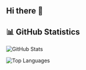 ## Hi there 👋

## 📊 GitHub Statistics

![GitHub Stats](https://github-readme-stats.vercel.app/api?username=tomsch420&show_icons=true&theme=dark&count_private=true)

![Top Languages](https://github-readme-stats.vercel.app/api/top-langs/?username=tomsch420&layout=compact&theme=dark)

<!--
**tomsch420/tomsch420** is a ✨ _special_ ✨ repository because its `README.md` (this file) appears on your GitHub profile.

Here are some ideas to get you started:

- 🔭 I’m currently working on ...
- 🌱 I’m currently learning ...
- 👯 I’m looking to collaborate on ...
- 🤔 I’m looking for help with ...
- 💬 Ask me about ...
- 📫 How to reach me: ...
- 😄 Pronouns: ...
- ⚡ Fun fact: ...
-->
